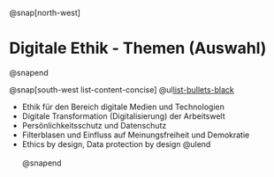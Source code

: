@snap[north-west]
# Digitale Ethik - Themen (Auswahl)
@snapend

@snap[south-west list-content-concise]
@ul[list-bullets-black](false)
- Ethik für den Bereich digitale Medien und Technologien
- Digitale Transformation (Digitalisierung) der Arbeitswelt
- Persönlichkeitsschutz und Datenschutz
- Filterblasen und Einfluss auf Meinungsfreiheit und Demokratie
- Ethics by design, Data protection by design
@ulend
<br><br>
@snapend
